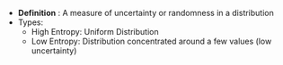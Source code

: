 - **Definition** : A measure of uncertainty or randomness in a distribution
- Types:
	- High Entropy: Uniform Distribution
	- Low Entropy: Distribution concentrated around a few values (low uncertainty)